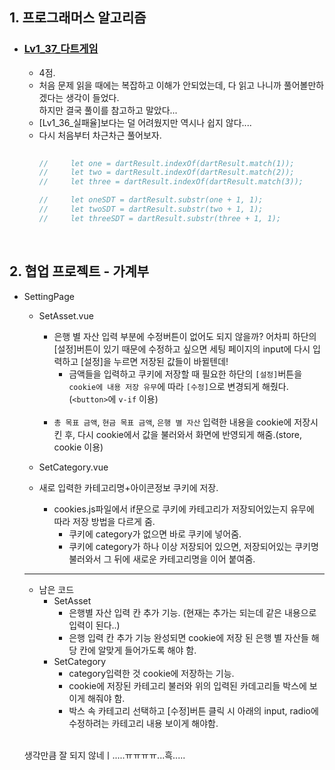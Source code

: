 ## 1. 프로그래머스 알고리즘
- ### [Lv1_37_다트게임](https://github.com/EunJaePark/algorithm/blob/master/Lv1_37_%EB%8B%A4%ED%8A%B8%EA%B2%8C%EC%9E%84.md)

  - 4점.
  - 처음 문제 읽을 때에는 복잡하고 이해가 안되었는데, 다 읽고 나니까 풀어볼만하겠다는 생각이 들었다.   
     하지만 결국 풀이를 참고하고 말았다...
  - [Lv1_36_실패율]보다는 덜 어려웠지만 역시나 쉽지 않다....
  - 다시 처음부터 차근차근 풀어보자.
    ```javascript
        
    //     let one = dartResult.indexOf(dartResult.match(1));
    //     let two = dartResult.indexOf(dartResult.match(2));
    //     let three = dartResult.indexOf(dartResult.match(3));

    //     let oneSDT = dartResult.substr(one + 1, 1);
    //     let twoSDT = dartResult.substr(two + 1, 1);
    //     let threeSDT = dartResult.substr(three + 1, 1);
    ```

<br/>

## 2. 협업 프로젝트 - 가계부
- SettingPage

  - SetAsset.vue
    - 은행 별 자산 입력 부분에 수정버튼이 없어도 되지 않을까? 어차피 하단의 [설정]버튼이 있기 때문에 수정하고 싶으면 세팅 페이지의 input에 다시 입력하고 [설정]을 누르면 저장된 값들이 바뀔텐데!
      - 금액들을 입력하고 쿠키에 저장할 때 필요한 하단의 `[설정]`버튼을 `cookie에 내용 저장 유무`에 따라 `[수정]`으로 변경되게 해줬다. (`<button>`에 `v-if` 이용) 
    <br/>

    - `총 목표 금액`, `현금 목표 금액`, `은행 별 자산` 입력한 내용을 cookie에 저장시킨 후, 다시 cookie에서 값을 불러와서 화면에 반영되게 해줌.(store, cookie 이용)
    
   - SetCategory.vue
    - 새로 입력한 카테고리명+아이콘정보 쿠키에 저장.
      - cookies.js파일에서 if문으로 쿠키에 카테고리가 저장되어있는지 유무에 따라 저장 방법을 다르게 줌.
        - 쿠키에 category가 없으면 바로 쿠키에 넣어줌.
        - 쿠키에 category가 하나 이상 저장되어 있으면, 저장되어있는 쿠키명 불러와서 그 뒤에 새로운 카테고리명을 이어 붙여줌.
   
  ***
  
  - 남은 코드
    - SetAsset
      - 은행별 자산 입력 칸 추가 기능. (현재는 추가는 되는데 같은 내용으로 입력이 된다..)
      - 은행 입력 칸 추가 기능 완성되면 cookie에 저장 된 은행 별 자산들 해당 칸에 알맞게 들어가도록 해야 함.
    - SetCategory
      - category입력한 것 cookie에 저장하는 기능.
      - cookie에 저장된 카테고리 불러와 위의 입력된 카데고리들 박스에 보이게 해줘야 함.
      - 박스 속 카테고리 선택하고 [수정]버튼 클릭 시 아래의 input, radio에 수정하려는 카테고리 내용 보이게 해야함.
      
      
  <br/>
  
  생각만큼 잘 되지 않네ㅣ.....ㅠㅠㅠㅠ...흑.....

